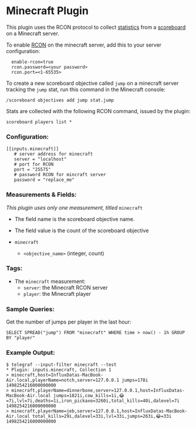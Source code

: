 #  Minecraft Plugin

This plugin uses the RCON protocol to collect [statistics](http://minecraft.gamepedia.com/Statistics) from a [scoreboard](http://minecraft.gamepedia.com/Scoreboard) on a
Minecraft server.

To enable [RCON](http://wiki.vg/RCON) on the minecraft server, add this to your server configuration:

```
  enable-rcon=true
  rcon.password=<your password>
  rcon.port=<1-65535>
```

To create a new scoreboard objective called `jump` on a minecraft server tracking the `jump` stat, run this command
in the Minecraft console:

`/scoreboard objectives add jump stat.jump`

Stats are collected with the following RCON command, issued by the plugin:

`scoreboard players list *`

### Configuration:
```
[[inputs.minecraft]]
   # server address for minecraft
   server = "localhost"
   # port for RCON
   port = "25575"
   # password RCON for mincraft server
   password = "replace_me"
```

### Measurements & Fields:

*This plugin uses only one measurement, titled* `minecraft`

- The field name is the scoreboard objective name.
- The field value is the count of the scoreboard objective

- `minecraft`
    - `<objective_name>` (integer, count)

### Tags:

- The `minecraft` measurement:
    - `server`: the Minecraft RCON server
    - `player`: the Minecraft player


### Sample Queries:

Get the number of jumps per player in the last hour:
```
SELECT SPREAD("jump") FROM "minecraft" WHERE time > now() - 1h GROUP BY "player"
```

### Example Output:

```
$ telegraf --input-filter minecraft --test
* Plugin: inputs.minecraft, Collection 1
> minecraft,host=InfluxDatas-MacBook-Air.local,playerName=notch,server=127.0.0.1 jumps=178i 1498254216000000000
> minecraft,playerName=dinnerbone,server=127.0.0.1,host=InfluxDatas-MacBook-Air.local jumps=1821i,cow_kills=1i,😂=7i,lvl=7i,deaths=1i,iron_pickaxe=3260i,total_kills=40i,dalevel=7i 1498254216000000000
> minecraft,playerName=jeb,server=127.0.0.1,host=InfluxDatas-MacBook-Air.local total_kills=29i,dalevel=33i,lvl=33i,jumps=263i,😂=33i 1498254216000000000
```
